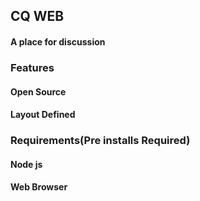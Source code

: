 ## CQ WEB
#### A place for discussion


### Features
#### Open Source
#### Layout Defined

### Requirements(Pre installs Required)
#### Node js
#### Web Browser
